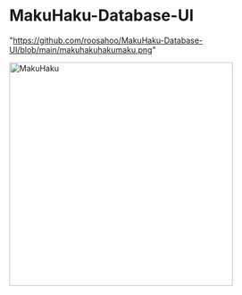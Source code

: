 # MakuHaku-Database-UI

"https://github.com/roosahoo/MakuHaku-Database-UI/blob/main/makuhakuhakumaku.png"

<div style="display: flex; justify-content: space-between; align-items: center;">
  <img src="makuhakuhakumaku.png" alt="MakuHaku" width="400">
</div>
